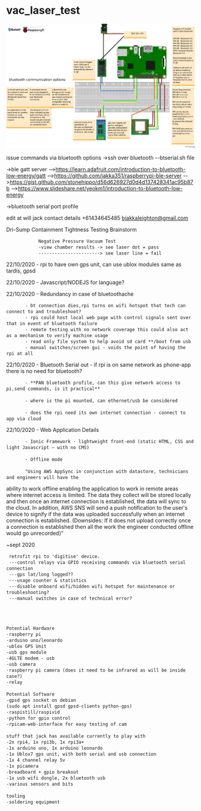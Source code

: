 # vac_laser_test

![alt text](https://github.com/jakka351/vac_laser_test/blob/master/_updatebluetoothrasp.png?raw=true)


issue commands via bluetooth options
->ssh over bluetooth
--btserial.sh file

->ble gatt server
-->https://learn.adafruit.com/introduction-to-bluetooth-low-energy/gatt
-->https://github.com/jakka351/raspberrypi-ble-server
-->https://gist.github.com/stonehippo/d56d626927d0d4d137428341ac95b87b
-->https://www.slideshare.net/yeokm1/introduction-to-bluetooth-low-energy

->bluetooth serial port profile



edit at will
jack contact details +61434645485 bjakkaleighton@gmail.com 

Dri-Sump Containment Tightness Testing Brainstorm

                Negative Pressure Vacuum Test
                -view chamber results -> see laser dot = pass
                -----------------------> see laser line = fail
               
                
22/10/2020 - rpi to have own gps unit,  can use ublox modules same as tardis, gpsd 

22/10/2020 - Javascript/NODEJS for language?

22/10/2020 - Redundancy in case of bluetoothache

           - bt connection dies,rpi turns on wifi hotspot that tech can connect to and troubleshoot? 
           - rpi could host local web page with control signals sent over that in event of bluetooth failure 
           - remote testing with no network coverage this could also act as a mechanism to verify machine usage
           - read only file system to help avoid sd card **/boot from usb
           - manual switches/screen gui - voids the point of having the rpi at all
           
22/10/2020 - Bluetooth Serial out
           - if rpi is on same network as phone-app there is no need for bluetooth?
           
           - **PAN bluetooth profile, can this give network access to pi,send commands, is it practical**
           
           - where is the pi mounted, can ethernet/usb be considered
           
           - does the rpi need its own internet connection - connect to app via cloud
           

22/10/2020 - Web Application Details

           - Ionic Framework - lightweight front-end (static HTML, CSS and light Javascript – with no CMS) 
           
           - Offline mode 
           
           "Using AWS AppSync in conjunction with datastore, technicians and engineers will have the
ability to work offline enabling the application to work in remote areas where internet access is
limited. The data they collect will be stored locally and then once an internet connection is
established, the data will sync to the cloud. In addition, AWS SNS will send a push notification
to the user's device to signify if the data was uploaded successfully when an internet
connection is established. (Downsides: If it does not upload correctly once a connection is
established then all the work the engineer conducted offline would go unrecorded)"



~sept 2020

     retrofit rpi to 'digitise' device.
     ---control relays via GPIO receiving commands via bluetooth serial connection
     ---gps lat/long logged??
     ---usage counter & statistics 
     ---disable onboard wifi/hidden wifi hotspot for maintenance or troubleshooting?
     ---manual switches in case of technical error?

     
     

    Potential Hardware
    -raspberry pi 
    -arduino uno/leonardo
    -ublox GPS Unit 
    -usb gps module
    -4GLTE modem - usb
    -usb camera
    -raspberry pi camera (does it need to be infrared as will be inside case?)
    -relay 

    Potential Software
    -gpsd gps socket on debian
    (sudo apt install gpsd gpsd-clients python-gps)
    -raspistill/raspivid
    -python for gpio control
    -rpicam-web-interface for easy testing of cam

    stuff that jack has available currently to play with
    -2x rpi4, 1x rpi3b, 1x rpi3a+
    -1x arduino uno, 1x arduino leonardo
    -1x Ublox7 gps unit, with both serial and usb connection
    -1x 4 channel relay 5v
    -1x picamera
    -breadboard + gpio breakout
    -1x usb wifi dongle, 2x bluetooth usb
    -various sensors and bits

    tooling
    -soldering equipment
